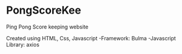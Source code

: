 # PongScoreKee
Ping Pong Score keeping website 

Created using HTML, Css, Javascript 
-Framework: Bulma
-Javascript Library: axios
